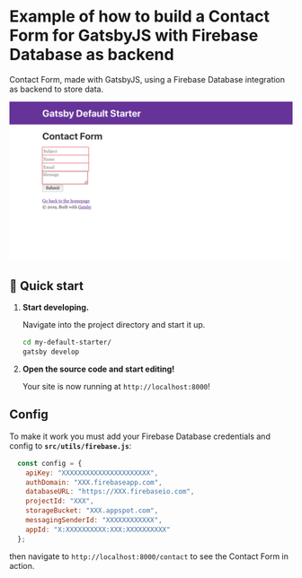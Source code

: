 # Example of how to build a Contact Form for GatsbyJS with Firebase Database as backend

Contact Form, made with GatsbyJS, using a Firebase Database integration as backend to store data.

![Contact Form](./screenshot.png "Contact Form")

## 🚀 Quick start

1.  **Start developing.**

    Navigate into the project directory and start it up.

    ```sh
    cd my-default-starter/
    gatsby develop
    ```

1.  **Open the source code and start editing!**

    Your site is now running at `http://localhost:8000`!

## Config

To make it work you must add your Firebase Database credentials and config to **`src/utils/firebase.js`**:

```javascript
  const config = {
    apiKey: "XXXXXXXXXXXXXXXXXXXXXX",
    authDomain: "XXX.firebaseapp.com",
    databaseURL: "https://XXX.firebaseio.com",
    projectId: "XXX",
    storageBucket: "XXX.appspot.com",
    messagingSenderId: "XXXXXXXXXXXX",
    appId: "X:XXXXXXXXXX:XXX:XXXXXXXXXX"
  };
```

then navigate to `http://localhost:8000/contact` to see the Contact Form in action.
